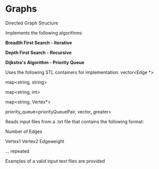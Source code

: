 # Graphs
Directed Graph Structure

Implements the following algorithms:

**Breadth First Search - Iterative**

**Depth First Search - Recursive**

**Dijkstra's Algorithm - Priority Queue**

Uses the following STL containers for implementation:
vector<Edge \*>

map<string, string>

map<string, int>

map<string, Vertex*>

priority_queue<priorityQueuePair, vector<priorityQueuePair>, greater<priorityQueuePair>>
  

Reads input files from a .txt file that contains the following format:

Number of Edges

Vertex1 Vertex2 Edgeweight

... repeated

Examples of a valid input text files are provided
